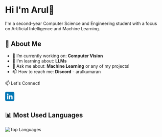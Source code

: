 # Hi I'm Arul👋 

I'm a second-year Computer Science and Engineering student with a focus on Artificial Intelligence and Machine Learning.

## 🚀 About Me

- 🔭 I’m currently working on: **Computer Vision**
- 🌱 I'm learning about: **LLMs**
- 💬 Ask me about: **Machine Learning** or any of my projects!
- 📫 How to reach me: **Discord** - arulkumaran



📫 Let's Connect!

<a href="https://www.linkedin.com/in/arul-kumaran-p" target="_blank">
    <img src="linkedin.png" alt="LinkedIn" width="30" />
</a>



## 📊 Most Used Languages

![Top Languages](https://gitmystat.vercel.app/top?theme=dark&username=arulkumarann&layout=default)
